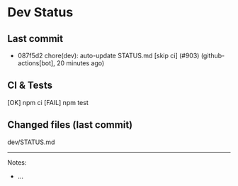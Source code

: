 # Dev Status

## Last commit
- 087f5d2 chore(dev): auto-update STATUS.md [skip ci] (#903) (github-actions[bot], 20 minutes ago)
## CI & Tests
[OK] npm ci
[FAIL] npm test

## Changed files (last commit)
dev/STATUS.md

---
Notes:
- ...
